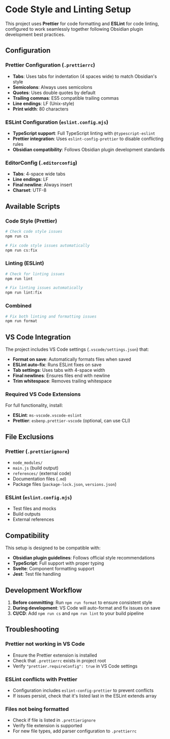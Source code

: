 # Code Style and Linting Setup

This project uses **Prettier** for code formatting and **ESLint** for code linting, configured to work seamlessly together following Obsidian plugin development best practices.

## Configuration

### Prettier Configuration (`.prettierrc`)
- **Tabs**: Uses tabs for indentation (4 spaces wide) to match Obsidian's style
- **Semicolons**: Always uses semicolons
- **Quotes**: Uses double quotes by default
- **Trailing commas**: ES5 compatible trailing commas
- **Line endings**: LF (Unix-style)
- **Print width**: 80 characters

### ESLint Configuration (`eslint.config.mjs`)
- **TypeScript support**: Full TypeScript linting with `@typescript-eslint`
- **Prettier integration**: Uses `eslint-config-prettier` to disable conflicting rules
- **Obsidian compatibility**: Follows Obsidian plugin development standards

### EditorConfig (`.editorconfig`)
- **Tabs**: 4-space wide tabs
- **Line endings**: LF
- **Final newline**: Always insert
- **Charset**: UTF-8

## Available Scripts

### Code Style (Prettier)
```bash
# Check code style issues
npm run cs

# Fix code style issues automatically  
npm run cs:fix
```

### Linting (ESLint)
```bash
# Check for linting issues
npm run lint

# Fix linting issues automatically
npm run lint:fix
```

### Combined
```bash
# Fix both linting and formatting issues
npm run format
```

## VS Code Integration

The project includes VS Code settings (`.vscode/settings.json`) that:
- **Format on save**: Automatically formats files when saved
- **ESLint auto-fix**: Runs ESLint fixes on save
- **Tab settings**: Uses tabs with 4-space width
- **Final newlines**: Ensures files end with newline
- **Trim whitespace**: Removes trailing whitespace

### Required VS Code Extensions
For full functionality, install:
- **ESLint**: `ms-vscode.vscode-eslint`
- **Prettier**: `esbenp.prettier-vscode` (optional, can use CLI)

## File Exclusions

### Prettier (`.prettierignore`)
- `node_modules/`
- `main.js` (build output)
- `references/` (external code)
- Documentation files (`.md`)
- Package files (`package-lock.json`, `versions.json`)

### ESLint (`eslint.config.mjs`)
- Test files and mocks
- Build outputs
- External references

## Compatibility

This setup is designed to be compatible with:
- **Obsidian plugin guidelines**: Follows official style recommendations
- **TypeScript**: Full support with proper typing
- **Svelte**: Component formatting support
- **Jest**: Test file handling

## Development Workflow

1. **Before committing**: Run `npm run format` to ensure consistent style
2. **During development**: VS Code will auto-format and fix issues on save
3. **CI/CD**: Add `npm run cs` and `npm run lint` to your build pipeline

## Troubleshooting

### Prettier not working in VS Code
- Ensure the Prettier extension is installed
- Check that `.prettierrc` exists in project root
- Verify `"prettier.requireConfig": true` in VS Code settings

### ESLint conflicts with Prettier
- Configuration includes `eslint-config-prettier` to prevent conflicts
- If issues persist, check that it's listed last in the ESLint extends array

### Files not being formatted
- Check if file is listed in `.prettierignore`
- Verify file extension is supported
- For new file types, add parser configuration to `.prettierrc`
